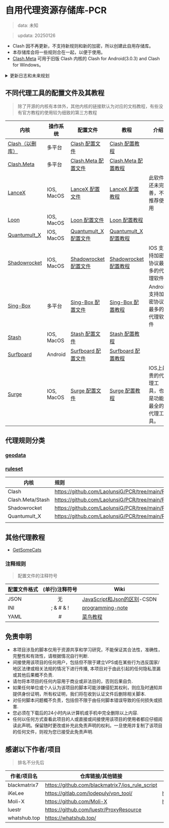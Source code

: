 # 自用代理资源存储库-PCR
> data: 未知

> updata: 20250126
- Clash 因不再更新，不支持新规则和新的加密，所以创建此自用存储库。
- 本存储库会将一些规则合在一起，以便于使用。
- [Clash.Meta](https://github.com/LaolunsiG/PCR/tree/main/Rules/Clash.Meta) 可用于旧版 Clash 内核的 Clash for Android(3.0.3) and Clash for Windows。

<details> 
  <summary> 更新日志和未来规划 </summary>

> 只保留 10 次记录

### 2025-01-25
- 更新了 clash，clash.meta，surge，loon 和 qx 的[配置文件](https://github.com/LaolunsiG/PCR/tree/main/Config_File)，优化了部分配置，修复部分错误配置
- 笔记呈现优化，代理配置教程逻辑优化，部分笔记增加了参考文章

### 2025-01-17
- 继续优化笔记呈现
- 准备优化修改部分代理工具的配置文件
- 准备尝试 sing-box

### 2025-01-02
- 删去了不必要规则和优化了部分笔记的呈现。

### 2025-01-01
- 决定修改规则资源和部分笔记的呈现，之后再修改优化配置文件。

### 2024-11-25
- loon 配置文件节点筛选错误修复

### 2024-11-24
- 优化了多个页面的可读性，并修复了配置的部分错误。
- 修改了 shadowrocket 的配置文件，主要去除了不必要的配置。

### 2024-11-12
- 修复 [loon 配置文件](https://github.com/LaolunsiG/PCR/blob/main/Config_File/Loon/XiaoE_Loon.conf) 的 DNS 服务，配置文件整体修改，去除了不必要的代码解释。


</details>

## 不同代理工具的配置文件及其教程
> 除了开源的内核有本体外，其他内核的链接默认为对应的文档教程，有些没有官方教程的使用较为细致的第三方教程

| 内核                                                    | 操作系统       | 配置文件                                                                                     | 教程                                                                                                                                                                                                          | 介绍                       |
| ----------------------------------------------------- | ---------- | ---------------------------------------------------------------------------------------- | ----------------------------------------------------------------------------------------------------------------------------------------------------------------------------------------------------------- | ------------------------ |
| [Clash（以删库）](https://clash.wiki/)                     | 多平台        | [Clash 配置文件](https://github.com/LaolunsiG/PCR/tree/main/Config_File/Clash)               | [Clash 配置教程](https://github.com/LaolunsiG/PCR/blob/main/Agency_Wiki/%E4%BB%A3%E7%90%86%E5%B7%A5%E5%85%B7%E9%85%8D%E7%BD%AE%E6%95%99%E7%A8%8B/Clash%20%E9%85%8D%E7%BD%AE%E6%95%99%E7%A8%8B.md)               |                          |
| [Clash.Meta](https://wiki.metacubex.one/)             | 多平台        | [Clash.Meta 配置文件](https://github.com/LaolunsiG/PCR/tree/main/Config_File/Clash.Meta)     | [Clash.Meta 配置教程 ](https://github.com/LaolunsiG/PCR/tree/main/Agency_Wiki/%E4%BB%A3%E7%90%86%E5%B7%A5%E5%85%B7%E9%85%8D%E7%BD%AE%E6%95%99%E7%A8%8B/Clash.Meta%20%E9%85%8D%E7%BD%AE%E6%95%99%E7%A8%8B)       |                          |
| [LanceX](https://shadowboat.app/lancexapp/zh/)        | IOS, MacOS | [LanceX 配置文件](https://github.com/LaolunsiG/PCR/tree/main/Config_File/LanceX)             | [LanceX 配置教程](https://github.com/LaolunsiG/PCR/blob/main/Agency_Wiki/%E4%BB%A3%E7%90%86%E5%B7%A5%E5%85%B7%E9%85%8D%E7%BD%AE%E6%95%99%E7%A8%8B/LanceX%20%E9%85%8D%E7%BD%AE%E6%95%99%E7%A8%8B.md)             | 此软件还未完善，不推荐使用            |
| [Loon](https://nsloon.app/)                           | IOS, MacOS | [Loon 配置文件](https://github.com/LaolunsiG/PCR/tree/main/Config_File/Loon)                 | [Loon 配置教程](https://github.com/LaolunsiG/PCR/blob/main/Agency_Wiki/%E4%BB%A3%E7%90%86%E5%B7%A5%E5%85%B7%E9%85%8D%E7%BD%AE%E6%95%99%E7%A8%8B/Loon%20%E9%85%8D%E7%BD%AE%E6%95%99%E7%A8%8B.md)                 |                          |
| [Quantumult_X](https://qx.atlucky.me/)                | IOS, MacOS | [Quantumult_X 配置文件](https://github.com/LaolunsiG/PCR/tree/main/Config_File/Quantumult_X) | [Quantumult_X 配置教程](https://github.com/LaolunsiG/PCR/blob/main/Agency_Wiki/%E4%BB%A3%E7%90%86%E5%B7%A5%E5%85%B7%E9%85%8D%E7%BD%AE%E6%95%99%E7%A8%8B/Quantumult_X%20%E9%85%8D%E7%BD%AE%E6%95%99%E7%A8%8B.md) |                          |
| [Shadowrocket](https://github.com/wlxuf/Shadowrocket) | IOS, MacOS | [Shadowrocket 配置文件](https://github.com/LaolunsiG/PCR/tree/main/Config_File/Shadowrocket) | [Shadowrocket 配置教程](https://github.com/LaolunsiG/PCR/blob/main/Agency_Wiki/%E4%BB%A3%E7%90%86%E5%B7%A5%E5%85%B7%E9%85%8D%E7%BD%AE%E6%95%99%E7%A8%8B/Shadowrocket%20%E9%85%8D%E7%BD%AE%E6%95%99%E7%A8%8B.md) | IOS 支持加密协议最多的代理软件        |
| [Sing-Box](https://github.com/SagerNet/sing-box)      | 多平台        | [Sing-Box 配置文件](https://github.com/LaolunsiG/PCR/tree/main/Config_File/Sing-Box)         | [Sing-Box 配置教程](https://github.com/LaolunsiG/PCR/blob/main/Agency_Wiki/%E4%BB%A3%E7%90%86%E5%B7%A5%E5%85%B7%E9%85%8D%E7%BD%AE%E6%95%99%E7%A8%8B/Sing-Box%20%E9%85%8D%E7%BD%AE%E6%95%99%E7%A8%8B.md)         | Android 支持加密协议最多的代理软件    |
| [Stash](https://stash.wiki/)                          | IOS, MacOS | [Stash 配置文件](https://github.com/LaolunsiG/PCR/tree/main/Config_File/Stash)               | [Stash 配置教程](https://github.com/LaolunsiG/PCR/blob/main/Agency_Wiki/%E4%BB%A3%E7%90%86%E5%B7%A5%E5%85%B7%E9%85%8D%E7%BD%AE%E6%95%99%E7%A8%8B/Stash%20%E9%85%8D%E7%BD%AE%E6%95%99%E7%A8%8B.md)               |                          |
| [Surfboard](https://getsurfboard.com/)                | Android    | [Surfboard 配置文件](https://github.com/LaolunsiG/PCR/tree/main/Config_File/Surfboard)       | [Surfboard 配置教程](https://github.com/LaolunsiG/PCR/blob/main/Agency_Wiki/%E4%BB%A3%E7%90%86%E5%B7%A5%E5%85%B7%E9%85%8D%E7%BD%AE%E6%95%99%E7%A8%8B/Surfboard%20%E9%85%8D%E7%BD%AE%E6%95%99%E7%A8%8B.md)       |                          |
| [Surge](https://nssurge.com/)                         | IOS, MacOS | [Surge 配置文件](https://github.com/LaolunsiG/PCR/tree/main/Config_File/Surge)               | [Surge 配置教程](https://github.com/LaolunsiG/PCR/blob/main/Agency_Wiki/%E4%BB%A3%E7%90%86%E5%B7%A5%E5%85%B7%E9%85%8D%E7%BD%AE%E6%95%99%E7%A8%8B/Surge%20%E9%85%8D%E7%BD%AE%E6%95%99%E7%A8%8B.md)               | IOS上最贵的代理工具，也是功能最全的代理工具。 |

## 代理规则分类

### [geodata](https://github.com/LaolunsiG/PCR/blob/main/Rules/GEODATA.md)

### [ruleset](https://github.com/LaolunsiG/PCR/tree/main/Rules)

| 内核               | 规则                                                            |
| ---------------- | :------------------------------------------------------------ |
| Clash            | https://github.com/LaolunsiG/PCR/tree/main/Rules/Clash        |
| Clash.Meta/Stash | https://github.com/LaolunsiG/PCR/tree/main/Rules/Clash.Meta   |
| Shadowrocket     | https://github.com/LaolunsiG/PCR/tree/main/Rules/Shadowrocket |
| Quantumult_X     | https://github.com/LaolunsiG/PCR/tree/main/Rules/Quantumult_X |
|                  |                                                               |

## 其他代理教程
- [GetSomeCats](https://github.com/getsomecat/GetSomeCats/tree/Surge)

### 注释规则
> 配置文件的注释符号

| 配置文件格式 | (单行)注释符号  | Wiki                                                                                         |
| ------ |:---------:| -------------------------------------------------------------------------------------------- |
| JSON   | 无         | [JavaScript和Json的区别](https://blog.csdn.net/qq_44273429/article/details/117409345)-CSDN       |
| INI    | ; & # & ! | [programming-note](https://programming-note-sylarliu.readthedocs.io/zh-cn/latest/index.html) |
| YAML   | #         | [菜鸟教程](https://www.runoob.com/w3cnote/yaml-intro.html)                                       |

## 免责申明
- 本项目涉及的脚本仅用于资源共享和学习研究，不能保证其合法性，准确性，完整性和有效性，请根据情况自行判断.
- 间接使用该项目的任何用户，包括但不限于建立VPS或在某些行为违反国家/地区法律或相关法规的情况下进行传播, 本项目对于由此引起的任何隐私泄漏或其他后果概不负责.
- 请勿将本项目的任何内容用于商业或非法目的，否则后果自负.
- 如果任何单位或个人认为该项目的脚本可能涉嫌侵犯其权利，则应及时通知并提供身份证明，所有权证明，我们将在收到认证文件后删除相关脚本.
- 对任何脚本问题概不负责，包括但不限于由任何脚本错误导致的任何损失或损害.
- 您必须在下载后的24小时内从计算机或手机中完全删除以上内容.
- 任何以任何方式查看此项目的人或直接或间接使用该项目的使用者都应仔细阅读此声明。保留随时更改或补充此免责声明的权利。一旦使用并复制了该项目的任何文件，则视为您已接受此免责声明.

## 感谢以下作者/项目
> 排名不分先后

| 作者/项目名       | 仓库链接/其他链接                                       | Telegram 频道         |
| ------------ | ----------------------------------------------- | ------------------- |
| blackmatrix7 | https://github.com/blackmatrix7/ios_rule_script |                     |
| iKeLee       | https://gitlab.com/lodepuly/vpn_tool/           | https://t.me/iKeLee |
| Moli-X       | https://github.com/Moli-X                       | https://t.me/QuantX |
| luestr       | https://github.com/luestr/ProxyResource         |                     |
| whatshub.top | https://whatshub.top/                           |                     |
